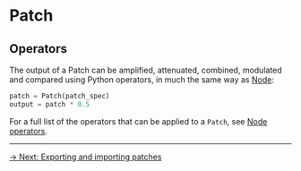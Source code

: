 # Patch

## Operators

The output of a Patch can be amplified, attenuated, combined, modulated and compared using Python operators, in much the same way as [Node](/node/operators):

```python
patch = Patch(patch_spec)
output = patch * 0.5
```

For a full list of the operators that can be applied to a `Patch`, see [Node operators](/node/operators).

---

[→ Next: Exporting and importing patches](/patch/exporting)
